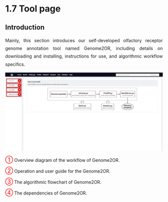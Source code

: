 # 1.7 Tool page

## Introduction

<p style="text-align:justify; line-height: 1.8; ">Mainly, this section introduces our self-developed olfactory receptor genome annotation tool named Genome2OR, including details on downloading and installing, instructions for use, and algorithmic workflow specifics.</p>

<div style="text-align:center;">
    <img src="../data/2-figures/1-Guides/1.7.1-Tool.webp" alt="1.7.1-Tool" needTransformUrl="true" />
</div>


<span style="font-size:18px; color:red">①</span> Overview diagram of the workflow of Genome2OR.

<span style="font-size:18px; color:red">②</span> Operation and user guide for the Genome2OR.

<span style="font-size:18px; color:red">③</span> The algorithmic flowchart of Genome2OR.

<span style="font-size:18px; color:red">④</span> The dependencies of Genome2OR.